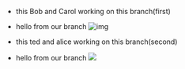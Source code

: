 * this Bob and Carol working on this branch(first)

* hello from our branch 
![img](https://media-exp3.licdn.com/dms/image/C560BAQEfkGMMt27R_g/company-logo_200_200/0/1611935117290?e=2159024400&v=beta&t=JfS4fC-3BnogK1eHuSg0yDHZ21xVFRIIACeb5zGf634) 


* this ted and alice working on this branch(second)  

* hello from our branch 
![](https://scontent.famm7-1.fna.fbcdn.net/v/t1.18169-9/p320x320/15390874_361893510840952_2650071322103426130_n.png?_nc_cat=105&ccb=1-3&_nc_sid=85a577&_nc_ohc=TfS4m8J5KIIAX_GvKlH&_nc_ht=scontent.famm7-1.fna&oh=f44aabe81678e4eb75ab4a395d211e72&oe=61285CCF)


